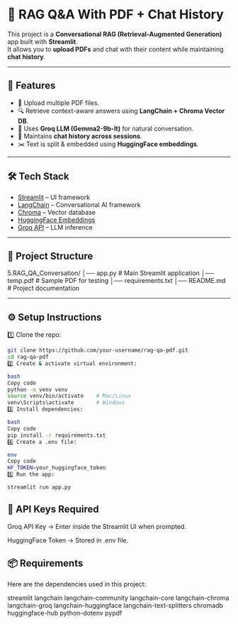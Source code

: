 # 📝 RAG Q&A With PDF + Chat History

This project is a **Conversational RAG (Retrieval-Augmented Generation)** app built with **Streamlit**.  
It allows you to **upload PDFs** and chat with their content while maintaining **chat history**.

---

## 🚀 Features
- 📂 Upload multiple PDF files.
- 🔍 Retrieve context-aware answers using **LangChain + Chroma Vector DB**.
- 🤖 Uses **Groq LLM (Gemma2-9b-It)** for natural conversation.
- 🧠 Maintains **chat history across sessions**.
- ✂️ Text is split & embedded using **HuggingFace embeddings**.

---

## 🛠️ Tech Stack
- [Streamlit](https://streamlit.io/) – UI framework  
- [LangChain](https://www.langchain.com/) – Conversational AI framework  
- [Chroma](https://www.trychroma.com/) – Vector database  
- [HuggingFace Embeddings](https://huggingface.co/sentence-transformers/all-MiniLM-L6-v2)  
- [Groq API](https://groq.com/) – LLM inference  

---

## 📂 Project Structure
5.RAG_QA_Conversation/
│── app.py # Main Streamlit application
│── temp.pdf # Sample PDF for testing
│── requirements.txt
│── README.md # Project documentation


---

## ⚙️ Setup Instructions

1️⃣ Clone the repo:
```bash
git clone https://github.com/your-username/rag-qa-pdf.git
cd rag-qa-pdf
2️⃣ Create & activate virtual environment:

bash
Copy code
python -m venv venv
source venv/bin/activate    # Mac/Linux
venv\Scripts\activate       # Windows
3️⃣ Install dependencies:

bash
Copy code
pip install -r requirements.txt
4️⃣ Create a .env file:

env
Copy code
HF_TOKEN=your_huggingface_token
5️⃣ Run the app:

streamlit run app.py
```
## 🔑 API Keys Required
Groq API Key → Enter inside the Streamlit UI when prompted.

HuggingFace Token → Stored in .env file.

## 📦 Requirements
Here are the dependencies used in this project:

streamlit
langchain
langchain-community
langchain-core
langchain-chroma
langchain-groq
langchain-huggingface
langchain-text-splitters
chromadb
huggingface-hub
python-dotenv
pypdf
